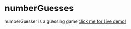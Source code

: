 # numberGuesses
numberGuesser is a guessing game
<a href="https://prity25-coder.github.io/numberGuesses/">click me for Live demo!</a>
